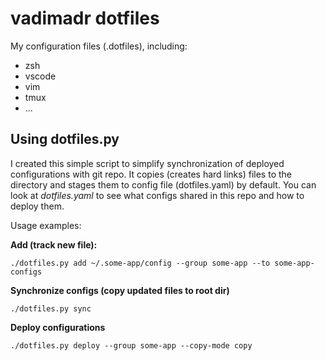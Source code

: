 vadimadr dotfiles
======
My configuration files (.dotfiles), including:
- zsh
- vscode
- vim
- tmux
- ...

Using dotfiles.py
------
I created this simple script to simplify synchronization of deployed configurations with git repo.
It copies (creates hard links) files to the directory and stages them to config file (dotfiles.yaml) by default.
You can look at *dotfiles.yaml* to see what configs shared in this repo and how to deploy them.

Usage examples:

**Add (track new file):**
```
./dotfiles.py add ~/.some-app/config --group some-app --to some-app-configs
``` 

**Synchronize configs (copy updated files to root dir)**
```
./dotfiles.py sync 
```

**Deploy configurations**
```
./dotfiles.py deploy --group some-app --copy-mode copy
```
